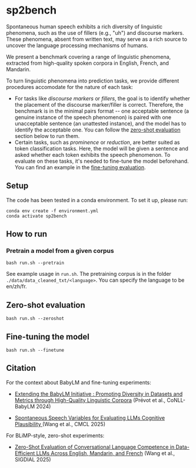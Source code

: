 # sp2bench

Spontaneous human speech exhibits a rich diversity of linguistic phenomena, such as the use of fillers (e.g., "uh") and discourse markers. These phenomena, absent from written text, may serve as a rich source to uncover the language processing mechanisms of humans.

We present a benchmark covering a range of linguistic phenomena, extracted from high-quality spoken corpora in English, French, and Mandarin.

To turn linguistic phenomena into prediction tasks, we provide different procedures accomodate for the nature of each task:

- For tasks like *discourse markers* or *fillers*, the goal is to identify whether the placement of the discourse marker/filler is correct. Therefore, the benchmark is in the minimal pairs format -- one acceptable sentence (a genuine instance of the speech phenomenon) is paired with one unacceptable sentence (an unattested instance), and the model has to identify the acceptable one. You can follow the [zero-shot evaluation](#zeroshot) section below to run them.
- Certain tasks, such as *prominence* or *reduction*, are better suited as token classification tasks. Here, the model will be given a sentence and asked whether each token exhibits the speech phenomenon. To evaluate on these tasks, it's needed to fine-tune the model beforehand. You can find an example in the [fine-tuning evaluation](#finetuning).

## Setup
The code has been tested in a conda environment. To set it up, please run:
```
conda env create -f environment.yml
conda activate sp2bench
```

## How to run
### Pretrain a model from a given corpus 
```
bash run.sh --pretrain
```
See example usage in `run.sh`. The pretraining corpus is in the folder `./data/data_cleaned_txt/<language>`. You can specify the language to be en/zh/fr. 

## <a name="zeroshot"></a> Zero-shot evaluation

```
bash run.sh --zeroshot
```

## <a name="finetune"></a> Fine-tuning the model
```
bash run.sh --finetune
```

## Citation

For the context about BabyLM and fine-tuning experiments:
- [Extending the BabyLM Initiative : Promoting Diversity in Datasets and Metrics through High-Quality Linguistic Corpora](https://aclanthology.org/2024.conll-babylm.12/) (Prévot et al., CoNLL-BabyLM 2024)

- [Spontaneous Speech Variables for Evaluating LLMs Cognitive Plausibility
](https://arxiv.org/abs/2505.16277) (Wang et al., CMCL 2025)

For BLiMP-style, zero-shot experiments:

- [Zero-Shot Evaluation of Conversational Language Competence in Data-Efficient LLMs Across English, Mandarin, and French](https://2025.sigdial.org/list-of-accepted-papers/) (Wang et al., SIGDIAL 2025)